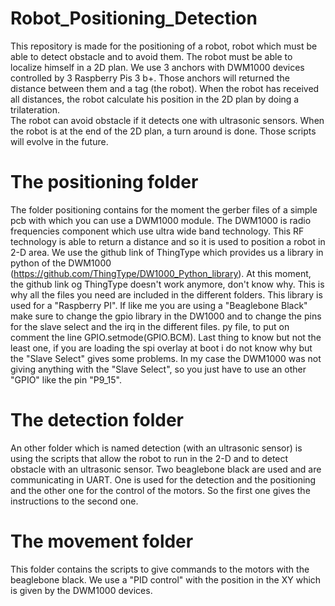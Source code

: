 # Robot_Positioning_Detection

This repository is made for the positioning of a robot, robot which must be able to detect obstacle and to avoid them.
The robot must be able to localize himself in a 2D plan. We use 3 anchors with DWM1000 devices controlled by 3 Raspberry Pis 3 b+. Those anchors will returned the distance between them and a tag (the robot). When the robot has received all distances, the robot calculate his position in the 2D plan by doing a trilateration.   
The robot can avoid obstacle if it detects one with ultrasonic sensors. When the robot is at the end of the 2D plan, a turn around is done. Those scripts will evolve in the future.


# The positioning folder

The folder positioning contains for the moment the gerber files of a simple pcb with which you can use a DWM1000 module. The DWM1000 is radio frequencies component which use ultra wide band technology. This RF technology is able to return a distance and so it is used to position a robot in 2-D area. We use the github link of ThingType which provides us a library in python of the DWM1000 (https://github.com/ThingType/DW1000_Python_library). At this moment, the github link og ThingType doesn't work anymore, don't know why. This is why all the files you need are included in the different folders. This library is used for a "Raspberry PI". If like me you are using a "Beaglebone Black" make sure to change the gpio library in the DW1000 and to change the pins for the slave select and the irq in the different files. py file, to put on comment the line GPIO.setmode(GPIO.BCM). Last thing to know but not the least one, if you are loading the spi overlay at boot i do not know why but the "Slave Select" gives some problems. In my case the DWM1000 was not giving anything with the "Slave Select", so you just have to use an other "GPIO" like the pin "P9_15".


# The detection folder 

An other folder which is named detection (with an ultrasonic sensor) is using the scripts that allow the robot to run in the 2-D and to detect obstacle with an ultrasonic sensor. Two beaglebone black are used and are communicating in UART. One is used for the detection and the positioning and the other one for the control of the motors. So the first one gives the instructions to the second one. 

# The movement folder 

This folder contains the scripts to give commands to the motors with the beaglebone black. We use a "PID control" with the position in the XY which is given by the DWM1000 devices. 
